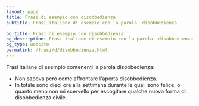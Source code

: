 ```yaml
---
layout: page
title: Frasi di esempio con disobbedienza 
subtitle: Frasi italiane di esempio con la parola  disobbedienza

og_title: Frasi di esempio con disobbedienza 
og_description: Frasi italiane di esempio con la parola  disobbedienza
og_type: website
permalink: /frasi/d/disobbedienza.html
---
```


Frasi italiane di esempio contenenti la parola disobbedienza:


- Non sapeva però come affrontare l'aperta disobbedienza.
- In totale sono dieci ore alla settimana durante le quali sono felice, o quanto meno non mi scervello per escogitare qualche nuova forma di disobbedienza civile.
